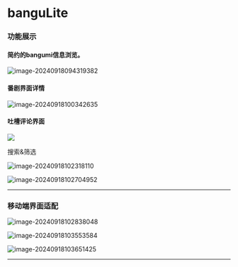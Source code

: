 # banguLite



### 功能展示



#### 简约的bangumi信息浏览。

![image-20240918094319382](./images/mainPage_desktop.png)



#### 番剧界面详情

![image-20240918100342635](./images/detailPage_desktop.png)



#### 吐槽评论界面

![](./images/commentViewPage_desktop.png)



搜索&筛选

![image-20240918102318110](./images/search.png)



![image-20240918102704952](./images/fliter.png)



****





### 移动端界面适配



![image-20240918102838048](./images/mainPage_mobile.png)



![image-20240918103553584](./images/fliter_mobile.png)





![image-20240918103651425](./images/commentViewPage_mobile.png)



****





